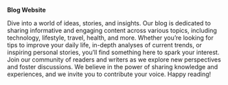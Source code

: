 **Blog Website**

<u></u>

Dive into a world of ideas, stories, and insights. Our blog is dedicated to sharing informative and engaging content across various topics, including technology, lifestyle, travel, health, and more. Whether you’re looking for tips to improve your daily life, in-depth analyses of current trends, or inspiring personal stories, you’ll find something here to spark your interest.
Join our community of readers and writers as we explore new perspectives and foster discussions. We believe in the power of sharing knowledge and experiences, and we invite you to contribute your voice. Happy reading!

